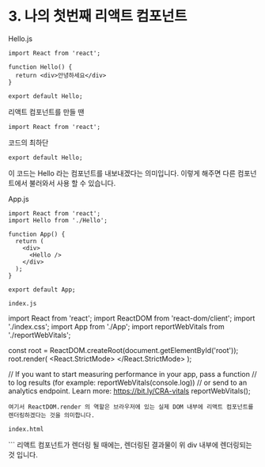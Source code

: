 # 3. 나의 첫번째 리액트 컴포넌트
Hello.js
```
import React from 'react';

function Hello() {
  return <div>안녕하세요</div>
}

export default Hello;
```
 
리액트 컴포넌트를 만들 땐
```
import React from 'react';
```
 
코드의 최하단
```
export default Hello;
```
이 코드는 Hello 라는 컴포넌트를 내보내겠다는 의미입니다. 이렇게 해주면 다른 컴포넌트에서 불러와서 사용 할 수 있습니다.
 
App.js
```
import React from 'react';
import Hello from './Hello';

function App() {
  return (
    <div>
      <Hello />
    </div>
  );
}

export default App;
 
index.js
```
import React from 'react';
import ReactDOM from 'react-dom/client';
import './index.css';
import App from './App';
import reportWebVitals from './reportWebVitals';

const root = ReactDOM.createRoot(document.getElementById('root'));
root.render(
  <React.StrictMode>
    <App />
  </React.StrictMode>
);

// If you want to start measuring performance in your app, pass a function
// to log results (for example: reportWebVitals(console.log))
// or send to an analytics endpoint. Learn more: https://bit.ly/CRA-vitals
reportWebVitals();
```
여기서 ReactDOM.render 의 역할은 브라우저에 있는 실제 DOM 내부에 리액트 컴포넌트를 렌더링하겠다는 것을 의미합니다.
 
index.html
```
<div id="root"></div>
```
리액트 컴포넌트가 렌더링 될 때에는, 렌더링된 결과물이 위 div 내부에 렌더링되는 것 입니다.